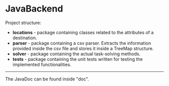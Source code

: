 # JavaBackend

Project structure:

 * <b>locations</b> - package containing classes related to the attributes of a 
            destination.
 * <b>parser</b> - package containing a csv parser. Extracts the information provided
            inside the csv file and stores it inside a TreeMap structure.
 * <b>solver</b> - package containing the actual task-solving methods.
 * <b>tests</b> - package containing the unit tests written for testing the implemented
        functionalities.

---

The JavaDoc can be found inside "doc".
